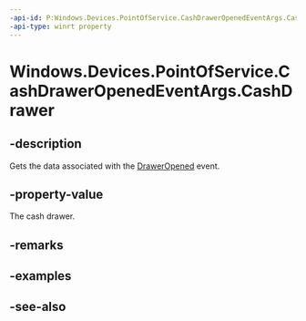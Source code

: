 ----api-id: P:Windows.Devices.PointOfService.CashDrawerOpenedEventArgs.CashDrawer
-api-type: winrt property
---<!-- Property syntaxpublic Windows.Devices.PointOfService.CashDrawer CashDrawer { get; }--># Windows.Devices.PointOfService.CashDrawerOpenedEventArgs.CashDrawer## -descriptionGets the data associated with the [DrawerOpened](cashdrawereventsource_draweropened.md) event.## -property-valueThe cash drawer.## -remarks## -examples## -see-also